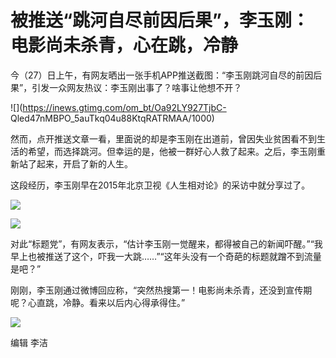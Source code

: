 # 被推送“跳河自尽前因后果”，李玉刚：电影尚未杀青，心在跳，冷静

今（27）日上午，有网友晒出一张手机APP推送截图：“李玉刚跳河自尽的前因后果”，引发一众网友热议：李玉刚出事了？啥事让他想不开？

![](https://inews.gtimg.com/om_bt/Oa92LY927TjbC-
Qled47nMBPO_5auTkq04u88KtqRATRMAA/1000)

然而，点开推送文章一看，里面说的却是李玉刚在出道前，曾因失业贫困看不到生活的希望，而选择跳河。但幸运的是，他被一群好心人救了起来。之后，李玉刚重新站了起来，开启了新的人生。

这段经历，李玉刚早在2015年北京卫视《人生相对论》的采访中就分享过了。

![](https://inews.gtimg.com/om_bt/OH8TpdT8ypF5CVG8_MHHXbxGYw3VjSpRt98iOyg3ZS08kAA/1000)

![](https://inews.gtimg.com/om_bt/OZsU25muHTKmI5L-gpwgJD1WOlzY9pAcj7n3AhyKb8EcMAA/1000)

对此“标题党”，有网友表示，“估计李玉刚一觉醒来，都得被自己的新闻吓醒。”“我早上也被推送了这个，吓我一大跳……”“这年头没有一个奇葩的标题就蹭不到流量是吧？”

刚刚，李玉刚通过微博回应称，“突然热搜第一！电影尚未杀青，还没到宣传期呢？心直跳，冷静。看来以后内心得承得住。”

![](https://inews.gtimg.com/om_bt/OrkEqWIzlNZLhGpy0nAzPSBHabmrRTH__P9Haw2SQrPdAAA/1000)

编辑 李洁

